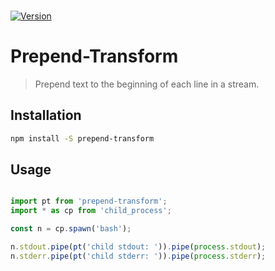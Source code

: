 
<br>

[![Version](https://img.shields.io/npm/v/prepend-transform.svg?colorB=green)](https://www.npmjs.com/package/prepend-transform)

# Prepend-Transform

>
>  Prepend text to the beginning of each line in a stream.
>

## Installation

```bash
npm install -S prepend-transform
```


## Usage

```javascript

import pt from 'prepend-transform';
import * as cp from 'child_process';

const n = cp.spawn('bash');

n.stdout.pipe(pt('child stdout: ')).pipe(process.stdout);
n.stderr.pipe(pt('child stderr: ')).pipe(process.stderr);

```
